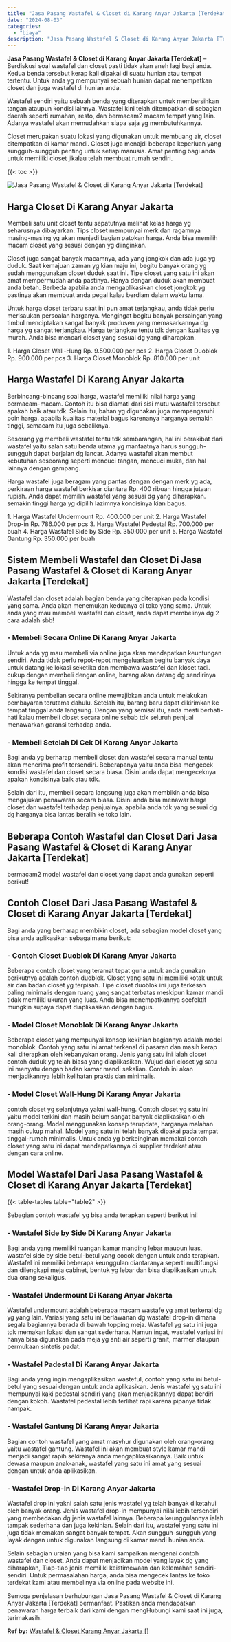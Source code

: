```yaml
---
title: "Jasa Pasang Wastafel & Closet di Karang Anyar Jakarta [Terdekat]"
date: "2024-08-03"
categories: 
  - "biaya"
description: "Jasa Pasang Wastafel & Closet di Karang Anyar Jakarta [Terdekat]. Semoga penjelasan berhubungan Jasa Pasang Wastafel & Closet di Karang Anyar Jakarta [Terde..."
---
```


**Jasa Pasang Wastafel & Closet di Karang Anyar Jakarta \[Terdekat\]** – Berdiskusi soal wastafel dan closet pasti tidak akan aneh lagi bagi anda. Kedua benda tersebut kerap kali dipakai di suatu hunian atau tempat tertentu. Untuk anda yg mempunyai sebuah hunian dapat menempatkan closet dan juga wastafel di hunian anda.

Wastafel sendiri yaitu sebuah benda yang diterapkan untuk membersihkan tangan ataupun kondisi lainnya. Wastafel kini telah ditempatkan di sebagian daerah seperti rumahan, resto, dan bermacam2 macam tempat yang lain. Adanya wastafel akan memudahkan siapa saja yg membutuhkannya.

Closet merupakan suatu lokasi yang digunakan untuk membuang air, closet ditempatkan di kamar mandi. Closet juga menajdi beberapa keperluan yang sungguh-sungguh penting untuk setiap manusia. Amat penting bagi anda untuk memiliki closet jikalau telah membuat rumah sendiri.

{{< toc >}}

![Jasa Pasang Wastafel & Closet di Karang Anyar Jakarta [Terdekat]](/images/wastafel-closet-murah61.png)

## Harga Closet Di Karang Anyar Jakarta

Membeli satu unit closet tentu sepatutnya melihat kelas harga yg seharusnya dibayarkan. Tips closet mempunyai merk dan ragamnya masing-masing yg akan menjadi bagian patokan harga. Anda bisa memilih macam closet yang sesuai dengan yg diinginkan.

Closet juga sangat banyak macamnya, ada yang jongkok dan ada juga yg duduk. Saat kemajuan zaman yg kian maju ini, begitu banyak orang yg sudah menggunakan closet duduk saat ini. Tipe closet yang satu ini akan amat mempermudah anda pastinya. Hanya dengan duduk akan membuat anda betah. Berbeda apabila anda mengaplikasikan closet jongkok yg pastinya akan membuat anda pegal kalau berdiam dalam waktu lama.

Untuk harga closet terbaru saat ini pun amat terjangkau, anda tidak perlu merisaukan persoalan harganya. Mengingat begitu banyak persaingan yang timbul menciptakan sangat banyak produsen yang memasarkannya dg harga yg sangat terjangkau. Harga terjangkau tentu tdk dengan kualitas yg murah. Anda bisa mencari closet yang sesuai dg yang diharapkan.

1\. Harga Closet Wall-Hung Rp. 9.500.000 per pcs 2. Harga Closet Duoblok Rp. 900.000 per pcs 3. Harga Closet Monoblok Rp. 810.000 per unit

## Harga Wastafel Di Karang Anyar Jakarta

Berbincang-bincang soal harga, wastafel memiliki nilai harga yang bermacam-macam. Contoh itu bisa diamati dari sisi mutu wastafel tersebut apakah baik atau tdk. Selain itu, bahan yg digunakan juga mempengaruhi poin harga. apabila kualitas material bagus karenanya harganya semakin tinggi, semacam itu juga sebaliknya.

Sesorang yg membeli wastafel tentu tdk sembarangan, hal ini berakibat dari wastafel yaitu salah satu benda utama yg manfaatnya harus sungguh-sungguh dapat berjalan dg lancar. Adanya wastafel akan membut kebutuhan seseorang seperti mencuci tangan, mencuci muka, dan hal lainnya dengan gampang.

Harga wastafel juga beragam yang pantas dengan dengan merk yg ada, perkiraan harga wastafel berkisar diantara Rp. 400 ribuan hingga jutaan rupiah. Anda dapat memilih wastafel yang sesuai dg yang diharapkan. semakin tinggi harga yg dipilih lazimnya kondisinya kian bagus.

1\. Harga Wastafel Undermount Rp. 400.000 per unit 2. Harga Wastafel Drop-in Rp. 786.000 per pcs 3. Harga Wastafel Pedestal Rp. 700.000 per buah 4. Harga Wastafel Side by Side Rp. 350.000 per unit 5. Harga Wastafel Gantung Rp. 350.000 per buah

## Sistem Membeli Wastafel dan Closet Di Jasa Pasang Wastafel & Closet di Karang Anyar Jakarta \[Terdekat\]

Wastafel dan closet adalah bagian benda yang diterapkan pada kondisi yang sama. Anda akan menemukan keduanya di toko yang sama. Untuk anda yang mau membeli wastafel dan closet, anda dapat membelinya dg 2 cara adalah sbb!

### \- Membeli Secara Online Di Karang Anyar Jakarta

Untuk anda yg mau membeli via online juga akan mendapatkan keuntungan sendiri. Anda tidak perlu repot-repot mengeluarkan begitu banyak daya untuk datang ke lokasi seketika dan membawa wastafel dan kloset tadi. cukup dengan membeli dengan online, barang akan datang dg sendirinya hingga ke tempat tinggal.

Sekiranya pembelian secara online mewajibkan anda untuk melakukan pembayaran terutama dahulu. Setelah itu, barang baru dapat dikirimkan ke tempat tinggal anda langsung. Dengan yang semisal itu, anda mesti berhati-hati kalau membeli closet secara online sebab tdk seluruh penjual menawarkan garansi terhadap anda.

### \- Membeli Setelah Di Cek Di Karang Anyar Jakarta

Bagi anda yg berharap membeli closet dan wastafel secara manual tentu akan menerima profit tersendiri. Beberapanya yaitu anda bisa mengecek kondisi wastafel dan closet secara biasa. Disini anda dapat mengeceknya apakah kondisinya baik atau tdk.

Selain dari itu, membeli secara langsung juga akan membikin anda bisa mengajukan penawaran secara biasa. Disini anda bisa menawar harga closet dan wastafel terhadap penjualnya. apabila anda tdk yang sesuai dg dg harganya bisa lantas beralih ke toko lain.

## Beberapa Contoh Wastafel dan Closet Dari Jasa Pasang Wastafel & Closet di Karang Anyar Jakarta \[Terdekat\]

bermacam2 model wastafel dan closet yang dapat anda gunakan seperti berikut!

## Contoh Closet Dari Jasa Pasang Wastafel & Closet di Karang Anyar Jakarta \[Terdekat\]

Bagi anda yang berharap membikin closet, ada sebagian model closet yang bisa anda aplikasikan sebagaimana berikut:

### \- Contoh Closet Duoblok Di Karang Anyar Jakarta

Beberapa contoh closet yang teramat tepat guna untuk anda gunakan berikutnya adalah contoh duoblok. Closet yang satu ini memiliki kotak untuk air dan badan closet yg terpisah. Tipe closet duoblok ini juga terkesan paling minimalis dengan ruang yang sangat terbatas meskipun kamar mandi tidak memiliki ukuran yang luas. Anda bisa menempatkannya seefektif mungkin supaya dapat diaplikasikan dengan bagus.

### \- Model Closet Monoblok Di Karang Anyar Jakarta

Beberapa closet yang mempunyai konsep kekinian bagiannya adalah model monoblok. Contoh yang satu ini amat terkenal di pasaran dan masih kerap kali diterapkan oleh kebanyakan orang. Jenis yang satu ini ialah closet contoh duduk yg telah biasa yang diaplikasikan. Wujud dari closet yg satu ini menyatu dengan badan kamar mandi sekalian. Contoh ini akan menjadikannya lebih kelihatan praktis dan minimalis.

### \- Model Closet Wall-Hung Di Karang Anyar Jakarta

contoh closet yg selanjutnya yakni wall-hung. Contoh closet yg satu ini yaitu model terkini dan masih belum sangat banyak diaplikasikan oleh orang-orang. Model menggunakan konsep terupdate, harganya malahan masih cukup mahal. Model yang satu ini telah banyak dipakai pada tempat tinggal-rumah minimalis. Untuk anda yg berkeinginan memakai contoh closet yang satu ini dapat mendapatkannya di supplier terdekat atau dengan cara online.

## Model Wastafel Dari Jasa Pasang Wastafel & Closet di Karang Anyar Jakarta \[Terdekat\]

{{< table-tables table="table2" >}}

Sebagian contoh wastafel yg bisa anda terapkan seperti berikut ini!

### \- Wastafel Side by Side Di Karang Anyar Jakarta

Bagi anda yang memiliki ruangan kamar manding lebar maupun luas, wastafel side by side betul-betul yang cocok dengan untuk anda terapkan. Wastafel ini memiliki beberapa keunggulan diantaranya seperti multifungsi dan dilengkapi meja cabinet, bentuk yg lebar dan bisa diaplikasikan untuk dua orang sekaligus.

### \- Wastafel Undermount Di Karang Anyar Jakarta

Wastafel undermount adalah beberapa macam wastafe yg amat terkenal dg yg yang lain. Variasi yang satu ini berlawanan dg wastafel drop-in dimana segala bagiannya berada di bawah topping meja. Wastafel yg satu ini juga tdk memakan lokasi dan sangat sederhana. Namun ingat, wastafel variasi ini hanya bisa digunakan pada meja yg anti air seperti granit, marmer ataupun permukaan sintetis padat.

### \- Wastafel Padestal Di Karang Anyar Jakarta

Bagi anda yang ingin mengaplikasikan wasteful, contoh yang satu ini betul-betul yang sesuai dengan untuk anda aplikasikan. Jenis wastafel yg satu ini mempunyai kaki pedestal sendiri yang akan menjadikannya dapat berdiri dengan kokoh. Wastafel pedestal lebih terlihat rapi karena pipanya tidak nampak.

### \- Wastafel Gantung Di Karang Anyar Jakarta

Bagian contoh wastafel yang amat masyhur digunakan oleh orang-orang yaitu wastafel gantung. Wastafel ini akan membuat style kamar mandi menjadi sangat rapih sekiranya anda mengaplikasikannya. Baik untuk dewasa maupun anak-anak, wastafel yang satu ini amat yang sesuai dengan untuk anda aplikasikan.

### \- Wastafel Drop-in Di Karang Anyar Jakarta

Wastafel drop ini yakni salah satu jenis wastafel yg telah banyak diketahui oleh banyak orang. Jenis wastafel drop-in mempunyai nilai lebih tersendiri yang membedakan dg jenis wastafel lainnya. Beberapa keunggulannya ialah tampak sederhana dan juga kekinian. Selain dari itu, wastafel yang satu ini juga tidak memakan sangat banyak tempat. Akan sungguh-sungguh yang layak dengan untuk digunakan langsung di kamar mandi hunian anda.

Selain sebagian uraian yang bisa kami sampaikan mengenai contoh wastafel dan closet. Anda dapat menjadikan model yang layak dg yang diharapkan, Tiap-tiap jenis memiliki keistimewaan dan kelemahan sendiri-sendiri. Untuk permasalahan harga, anda bisa mengecek lantas ke toko terdekat kami atau membelinya via online pada website ini.

Semoga penjelasan berhubungan Jasa Pasang Wastafel & Closet di Karang Anyar Jakarta \[Terdekat\] bermanfaat. Pastikan anda mendapatkan penawaran harga terbaik dari kami dengan mengHubungi kami saat ini juga, terimakasih.

**Ref by:** [Wastafel & Closet Karang Anyar Jakarta []](https://id.wikipedia.org/wiki/Wastafel)
